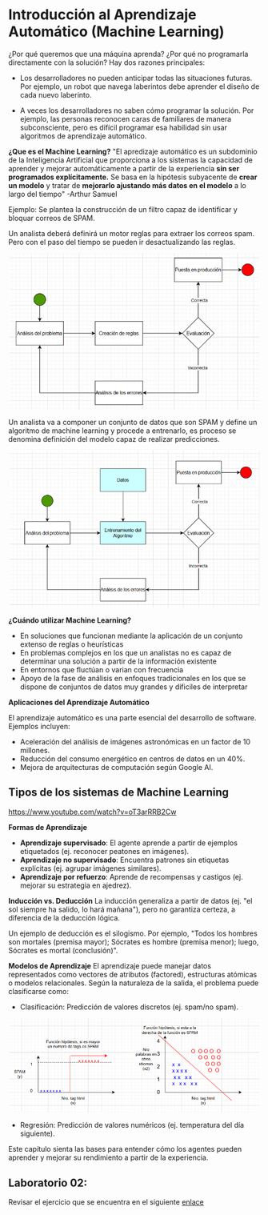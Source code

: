 # Introducción al Aprendizaje Automático (Machine Learning)

¿Por qué queremos que una máquina aprenda? ¿Por qué no programarla directamente con la solución? Hay dos razones principales:

- Los desarrolladores no pueden anticipar todas las situaciones futuras. Por ejemplo, un robot que navega laberintos debe aprender el diseño de cada nuevo laberinto.

- A veces los desarrolladores no saben cómo programar la solución. Por ejemplo, las personas reconocen caras de familiares de manera subconsciente, pero es difícil programar esa habilidad sin usar algoritmos de aprendizaje automático.

__¿Que es el Machine Learning?__
"El apredizaje automático es un subdominio de la Inteligencia Artificial que proporciona a los sistemas la capacidad de aprender y mejorar automáticamente a partir de la experiencia __sin ser programados explícitamente.__ Se basa en la hipótesis subyacente de __crear un modelo__ y tratar de __mejorarlo ajustando más datos en el modelo__ a lo largo del tiempo"
-Arthur Samuel 

Ejemplo:
Se plantea la construcción de un filtro capaz de identificar y bloquar correos de SPAM.

Un analista deberá definirá un motor reglas para extraer los correos spam. Pero con el paso del tiempo se pueden ir desactualizando las reglas.

<p align="center">
<img src="img/spam.png" width="500">
</p>

Un analista va a componer un conjunto de datos que son SPAM y define un algoritmo de machine learning y procede a entrenarlo, es proceso se denomina definición del modelo capaz de realizar predicciones. 

<p align="center">
<img src="img/spam_01.png" width="500">
</p>


__¿Cuándo utilizar Machine Learning?__
- En soluciones que funcionan mediante la aplicación de un conjunto extenso de reglas o heurísticas
- En problemas complejos en los que un analistas no es capaz de determinar una solución a partir de la información existente
- En entornos que fluctúan o varian con frecuencia
- Apoyo de la fase de análisis en enfoques tradicionales en los que se dispone de conjuntos de datos muy grandes y dificiles de interpretar


__Aplicaciones del Aprendizaje Automático__

El aprendizaje automático es una parte esencial del desarrollo de software. Ejemplos incluyen:
- Aceleración del análisis de imágenes astronómicas en un factor de 10 millones.
- Reducción del consumo energético en centros de datos en un 40%.
- Mejora de arquitecturas de computación según Google AI.


## Tipos de los sistemas de Machine Learning

https://www.youtube.com/watch?v=oT3arRRB2Cw


__Formas de Aprendizaje__


- __Aprendizaje supervisado__: El agente aprende a partir de ejemplos etiquetados (ej. reconocer peatones en imágenes).
- __Aprendizaje no supervisado__: Encuentra patrones sin etiquetas explícitas (ej. agrupar imágenes similares).
- __Aprendizaje por refuerzo__: Aprende de recompensas y castigos (ej. mejorar su estrategia en ajedrez).

__Inducción vs. Deducción__
La inducción generaliza a partir de datos (ej. "el sol siempre ha salido, lo hará mañana"), pero no garantiza certeza, a diferencia de la deducción lógica.

 Un ejemplo de deducción es el silogismo. Por ejemplo, "Todos los hombres son mortales (premisa mayor); Sócrates es hombre (premisa menor); luego, Sócrates es mortal (conclusión)". 


__Modelos de Aprendizaje__
El aprendizaje puede manejar datos representados como vectores de atributos (factored), estructuras atómicas o modelos relacionales. Según la naturaleza de la salida, el problema puede clasificarse como:

- Clasificación: Predicción de valores discretos (ej. spam/no spam).

<p align="center">
<img src="img/modelo_spam.png" width="500">
</p>

- Regresión: Predicción de valores numéricos (ej. temperatura del día siguiente).

Este capítulo sienta las bases para entender cómo los agentes pueden aprender y mejorar su rendimiento a partir de la experiencia.

## Laboratorio 02:

Revisar el ejercicio que se encuentra en el siguiente [enlace](/00_Laboratorio/Laboratorio02.md)







